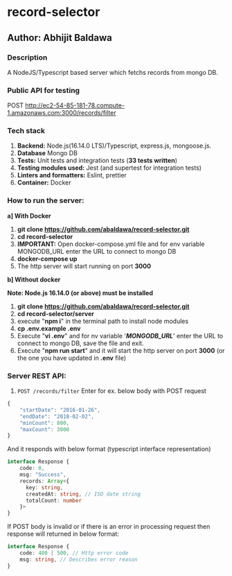 # record-selector
## Author: Abhijit Baldawa

### Description
A NodeJS/Typescript based server which fetchs records from mongo DB.

### Public API for testing
POST http://ec2-54-85-181-78.compute-1.amazonaws.com:3000/records/filter

### Tech stack
1. **Backend:** Node.js(16.14.0 LTS)/Typescript, express.js, mongoose.js.
2. **Database** Mongo DB
3. **Tests:** Unit tests and integration tests (**33 tests written**)
4. **Testing modules used:** Jest (and supertest for integration tests)
5. **Linters and formatters:** Eslint, prettier
6. **Container:** Docker

### How to run the server:
**a] With Docker**
1. **git clone https://github.com/abaldawa/record-selector.git**
2. **cd record-selector**
3. **IMPORTANT:** Open docker-compose.yml file and for env variable MONGODB_URL enter the URL to connect to mongo DB
4. **docker-compose up**
5. The http server will start running on port **3000**

**b] Without docker**

**Note: Node.js 16.14.0 (or above) must be installed**
1. **git clone https://github.com/abaldawa/record-selector.git**
2. **cd record-selector/server**
3. execute "**npm i**" in the terminal path to install node modules
4. **cp .env.example .env**
5. Execute "**vi .env**" and for nv variable '***MONGODB_URL***' enter the URL to connect to mongo DB, save the file and exit.
6. Execute "**npm run start**" and it will start the http server on port **3000** (or the one you have updated in **.env** file)

### Server REST API:
1. `POST /records/filter`
Enter for ex. below body with POST request
```typescript
{
    "startDate": "2016-01-26",
    "endDate": "2018-02-02",
    "minCount": 800,
    "maxCount": 3000
}
```
And it responds with below format (typescript interface representation)
```typescript
interface Response {
    code: 0,
    msg: "Success",
    records: Array<{
      key: string,
      createdAt: string, // ISO date string
      totalCount: number
    }>
}
```
If POST body is invalid or if there is an error in processing request then response will returned in below format:
```typescript
interface Response {
    code: 400 | 500, // Http error code
    msg: string, // Describes error reason
}
```
